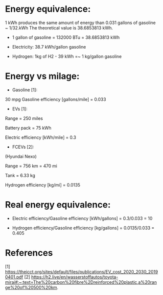 # Energy equivalence:

1 kWh produces the same amount of energy than 0.031 gallons of gasoline ~ 1/32.kWh
The theoretical value is 38.6853813 kWh.

* 1 gallon of gasoline = 132000 BTu = 38.6853813 kWh

* Electricity: 38.7 kWh/gallon gasoline

* Hydrogen: 1kg of H2 - 39 kWh =~ 1 kg/gallon gasoline


# Energy vs milage:

* Gasoline [1]:

30 mpg
Gasoline efficiency [gallons/mile] = 0.033

* EVs [1]:

Range = 250 miles

Battery pack = 75 kWh

Electric efficiency [kWh/mile] = 0.3

* FCEVs [2]:

(Hyundai Nexo)

Range = 756 km = 470 mi

Tank = 6.33 kg

Hydrogen efficiency [kg/mi] = 0.0135


# Real energy equivalence:

* Electric efficiency/Gasoline efficiency [kWh/gallons] = 0.3/0.033 = 10

* Hydrogen efficiency/Gasoline efficiency [kg/gallons] = 0.0135/0.033 = 0.405


# References

[1] https://theicct.org/sites/default/files/publications/EV_cost_2020_2030_20190401.pdf
[2] https://h2.live/en/wasserstoffautos/toyota-mirai#:~:text=The%20carbon%20fibre%2Dreinforced%20plastic,a%20range%20of%20500%20km.